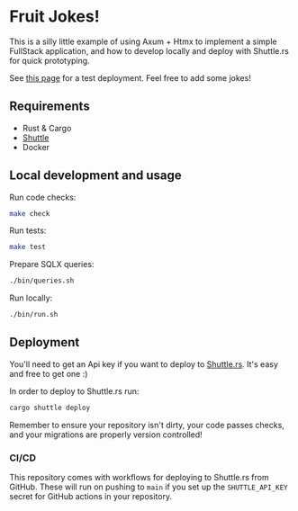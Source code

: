 # Fruit Jokes!

This is a silly little example of using Axum + Htmx to implement a simple FullStack application, and how to develop locally and deploy with Shuttle.rs for quick prototyping.

See [this page](https://fruit-jokes.shuttleapp.rs/) for a test deployment. Feel free to add some jokes!

## Requirements
- Rust & Cargo
- [Shuttle](https://docs.shuttle.rs/getting-started/installation)
- Docker

## Local development and usage

Run code checks:
```bash
make check
```

Run tests:
```bash
make test
```

Prepare SQLX queries:
```bash
./bin/queries.sh
```

Run locally:
```bash
./bin/run.sh
```

## Deployment

You'll need to get an Api key if you want to deploy to [Shuttle.rs](https://console.shuttle.rs/). It's easy and free to get one :) 

In order to deploy to Shuttle.rs run:
```bash
cargo shuttle deploy
```
Remember to ensure your repository isn't dirty, your code passes checks, and your migrations are properly version controlled!

### CI/CD

This repository comes with workflows for deploying to Shuttle.rs from GitHub. These will run on pushing to `main` if you set up the `SHUTTLE_API_KEY` secret for GitHub actions in your repository.